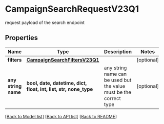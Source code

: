 # CampaignSearchRequestV23Q1

request payload of the search endpoint

## Properties
Name | Type | Description | Notes
------------ | ------------- | ------------- | -------------
**filters** | [**CampaignSearchFiltersV23Q1**](CampaignSearchFiltersV23Q1.md) |  | [optional] 
**any string name** | **bool, date, datetime, dict, float, int, list, str, none_type** | any string name can be used but the value must be the correct type | [optional]

[[Back to Model list]](../README.md#documentation-for-models) [[Back to API list]](../README.md#documentation-for-api-endpoints) [[Back to README]](../README.md)



